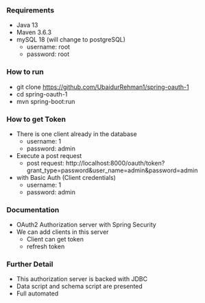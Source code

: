 ### Requirements
- Java 13
- Maven 3.6.3
- mySQL 18 (will change to postgreSQL)
    - username: root
    - password: root

### How to run
- git clone https://github.com/UbaidurRehman1/spring-oauth-1
- cd spring-oauth-1
- mvn spring-boot:run

### How to get Token
- There is one client already in the database 
    - username: 1
    - password: admin
- Execute a post request 
    - post request: http://localhost:8000/oauth/token?grant_type=password&user_name=admin&password=admin
- with Basic Auth (Client credentials)
    - username: 1
    - password: admin


### Documentation
- OAuth2 Authorization server with Spring Security
- We can add clients in this server
    - Client can get token 
    - refresh token

### Further Detail
- This authorization server is backed with JDBC
- Data script and schema script are presented 
- Full automated 
